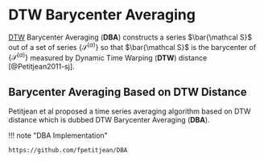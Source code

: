 # DTW Barycenter Averaging

[DTW](timeseries-data.dtw.md) Barycenter Averaging (**DBA**) constructs a series $\bar{\mathcal S}$ out of a set of series $\{\mathcal S^{(\alpha)}\}$ so that $\bar{\mathcal S}$ is the barycenter of $\{\mathcal S^{(\alpha)}\}$ measured by Dynamic Time Warping (**DTW**) distance [@Petitjean2011-sj].

## Barycenter Averaging Based on DTW Distance

Petitjean et al proposed a time series averaging algorithm based on DTW distance which is dubbed DTW Barycenter Averaging (**DBA**).


!!! note "DBA Implementation"

    https://github.com/fpetitjean/DBA


[^trekhleb]: trekhleb. javascript-algorithms/src/algorithms/string/levenshtein-distance at master · trekhleb/javascript-algorithms. In: GitHub [Internet]. [cited 27 Jul 2022]. Available: https://github.com/trekhleb/javascript-algorithms/tree/master/src/algorithms/string/levenshtein-distance
